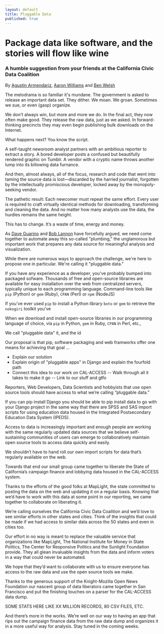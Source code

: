 ```yaml
---
layout: default
title: Pluggable Data
published: true
---
```


# Package data like software, and the stories will flow like wine

### A humble suggestion from your friends at the California Civic Data Coalition

By [Agustin Armendariz](mailto:aarmendariz@gmail.com), [Aaron Williams](mailto:awilliams@cironline.org) and [Ben Welsh](mailto:ben.welsh@gmail.com)

The melodrama is so familiar it's mundane. The government is asked to release an important data set. They dither. We moan. We groan. Sometimes we sue, or even (gasp) organize. 

We don't always win, but more and more we do. In the final act, they now often make good. They release the raw data, just as we asked. In forward-thinking precincts they may even begin publishing bulk downloads on the Internet.

What happens next? You know the script. 

A self-taught newsroom analyst partners with an ambitious reporter to extract a story. A bored developer posts a confused but beautifully rendered graphic on Tumblr. A vendor with a cryptic name throws another lump into its billowing data furnance.

And then, almost always, all of the focus, research and code that went into taming the source data is lost&mdash;discarded by the harried journalist, forgotten by the intellectually promiscious developer, locked away by the monopoly-seeking vendor.

The pathetic result: Each newcomer must repeat the same effort. Every user is required to craft virtually identical methods for downloading, transforming and cleaning the data. And no matter how many analysts use the data, the hurdles remains the same height.

This has to change. It’s a waste of time, energy and money. 

As [Dave Guarino](http://daguar.github.io/2014/03/17/etl-for-america/) and [Bob Lannon](http://sunlightfoundation.com/blog/2014/03/21/data-plumbers/) have forcefully argued, we need come together to automate away this so-called "plumbing," the unglamorous but important work that prepares any data source for meaningful analysis and visualization.

While there are numerous ways to approach the challenge, we're here to propose one in particular. We're calling it "pluggable data." 

If you have any experience as a developer, you've probably bumped into packaged sofware. Thousands of free and open-source libraries are available for easy installation over the web from centralized servers, typically unique to each programming language. Command-line tools like ``pip`` (Python) or ``gem`` (Ruby), ``CPAN`` (Perl) or ``npm`` (NodeJS) 

If you've ever used ``pip`` to install a Python library ``boto`` or ``gem`` to retrieve the ``nokogiri`` toolkit you've 

When we download and install open-source libraries in our programming language of choice, via ``pip`` in Python, ``gem`` in Ruby, ``CPAN`` in Perl, etc., 

We call "pluggable data" it,  and the id

Our proposal is that pip, software packaging and web framworks offer one means for achieving that goal ... 

- Explain our solution
- Explain origin of "pluggable apps" in Django and explain the fourfold path
- Connect this idea to our work on CAL-ACCESS
-- Walk through all it takes to make it go 
-- Link to our stuff and gtfo

Reporters, Web Developers,  Data Scientists and hobbyists that use open source tools should have access to what we’re calling “pluggable data.”
 
If you can pip install Django you should be able to pip install data to go with your Django project in the same way that there are SPSS and SAS import scripts for using education data housed in the Integrated Postsecondary Education Data System (IPEDS).
 
Access to data is increasingly important and enough people are working with the same regularly updated data sources that we believe self-sustaining communities of users can emerge to collaboratively maintain open source tools to access data quickly and easily.
 
We shouldn’t have to hand roll our own import scripts for data that’s regularly available on the web.
 
Towards that end our small group came together to liberate the State of California’s campaign finance and lobbying data housed in the CAL-ACCESS system.
 
Thanks to the efforts of the good folks at MapLight, the state committed to posting the data on the web and updating it on a regular basis. Knowing that we’d have to work with this data at some point in our reporting, we came together to collaborate on liberating it.
 
We’re calling ourselves the California Civic Data Coalition and we’d love to see similar efforts in other states and cities. Think of the insights that could be made if we had access to similar data across the 50 states and even in cities too.
 
Our effort in no way is meant to replace the valuable service that organizations like MapLight, The National Institute for Money in State Politics, The Center for Responsive Politics and the Sunlight Foundation provide. They all glean invaluable insights from the data and inform voters in a way that could never be automated.
 
We hope that they’d want to collaborate with us to ensure everyone has access to the raw data and use the open source tools we make.
 
Thanks to the generous support of the Knight-Mozilla Open News Foundation our nascent group of data liberators came together in San Francisco and put the finishing touches on a parser for the CAL-ACCESS data dump.
 
SOME STATS HERE LIKE XX MILLION RECORDS, 80 CSV FILES, ETC.  
 
And there’s more in the works. We’re well on our way to having an app that rips out the campaign finance data from the raw data dump and organizes it in a more useful way for analysis. Stay tuned in the coming weeks.